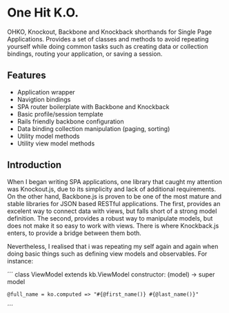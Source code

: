 # One Hit K.O.

OHKO, Knockout, Backbone and Knockback shorthands for Single Page Applications. Provides a set of classes and methods to avoid repeating yourself while doing common tasks such as creating data or collection bindings, routing your application, or saving a session.

## Features

* Application wrapper
* Navigtion bindings
* SPA router boilerplate with Backbone and Knockback
* Basic profile/session template
* Rails friendly backbone configuration
* Data binding collection manipulation (paging, sorting)
* Utility model methods
* Utility view model methods

## Introduction

When I began writing SPA applications, one library that caught my attention was Knockout.js, due to its simplicity and lack of additional requirements.
On the other hand, Backbone.js is proven to be one of the most mature and stable libraries for JSON based RESTful applications. The first, provides an excelent way to connect data with views, but falls short of a strong model definition. The second, provides a robust way to manipulate models, but does not make it so easy to work with views. There is where Knockback.js enters, to provide a bridge between them both.

Nevertheless, I realised that i was repeating my self again and again when doing basic things such as defining view models and observables. For instance:

´´´
class ViewModel extends kb.ViewModel
  constructor: (model) ->
    super model

    @full_name = ko.computed => "#{@first_name()} #{@last_name()}"
´´´

